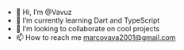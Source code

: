 - 👋 Hi, I’m @Vavuz
- 🌱 I’m currently learning Dart and TypeScript
- 💞️ I’m looking to collaborate on cool projects
- 📫 How to reach me <marcovava2001@gmail.com>
